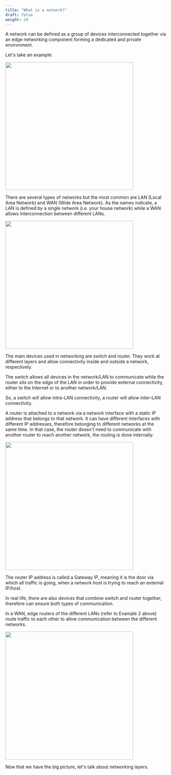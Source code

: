 ```yaml
---
title: "What is a network?"
draft: false
weight: 20
---
```


A network can be defined as a group of devices interconnected together via an edge networking component forming a dedicated and private environment.

Let's take an example:

<img src='/images/home_network.png' width='400px'>

There are several types of networks but the most common are LAN (Local Area Network) and WAN (Wide Area Network). As the names indicate, a LAN is defined by a single network (i.e. your house network) while a WAN allows interconnection between different LANs.

<img src='/images/LANWAN.png' width='400px'>


The main devices used in networking are switch and router. They work at different layers and allow connectivity inside and outside a network, respectively. 

The switch allows all devices in the network/LAN to communicate while the router sits on the edge of the LAN in order to provide external connectivity, either to the Internet or to another network/LAN.

So, a switch will allow intra-LAN connectivity, a router will allow inter-LAN connectivity.

A router is attached to a network via a network interface with a static IP address that belongs to that network. It can have different interfaces with different IP addresses, therefore belonging to different networks at the same time. In that case, the router doesn't need to communicate with another router to reach another network, the routing is done internally.

<img src='/images/routertypes.png' width='400px'>


The router IP address is called a Gateway IP, meaning it is the door via which all traffic is going, when a network host is trying to reach an external IP/host.

In real life, there are also devices that combine switch and router together, therefore can ensure both types of communication.

In a WAN, edge routers of the different LANs (refer to Example 2 above) route traffic to each other to allow communication between the different networks. 

<img src='/images/switch-and-router.png' width='400px'>


Now that we have the big picture, let's talk about networking layers.


